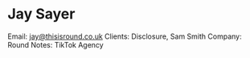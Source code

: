 # Jay Sayer

Email: jay@thisisround.co.uk
Clients: Disclosure, Sam Smith
Company: Round
Notes: TikTok Agency